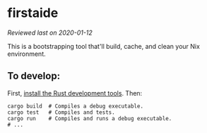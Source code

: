 # firstaide

_Reviewed last on 2020-01-12_

This is a bootstrapping tool that'll build, cache, and clean your Nix environment.

## To develop:

First, [install the Rust development tools][install-rust]. Then:

```shell
cargo build  # Compiles a debug executable.
cargo test   # Compiles and tests.
cargo run    # Compiles and runs a debug executable.
# ...
```

[install-rust]: https://www.rust-lang.org/tools/install
